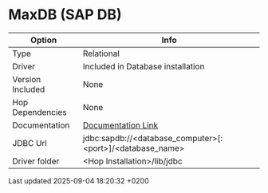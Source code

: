 <div id="header">

# MaxDB (SAP DB)

</div>

<div id="content">

| Option           | Info                                                                                                               |
| ---------------- | ------------------------------------------------------------------------------------------------------------------ |
| Type             | Relational                                                                                                         |
| Driver           | Included in Database installation                                                                                  |
| Version Included | None                                                                                                               |
| Hop Dependencies | None                                                                                                               |
| Documentation    | [Documentation Link](https://help.sap.com/saphelp_tm93/helpdata/en/37/5f6b6e966242aead8025bdc5296489/frameset.htm) |
| JDBC Url         | jdbc:sapdb://\<database\_computer\>\[:\<port\>\]/\<database\_name\>                                                |
| Driver folder    | \<Hop Installation\>/lib/jdbc                                                                                      |

</div>

<div id="footer">

<div id="footer-text">

Last updated 2025-09-04 18:20:32 +0200

</div>

</div>
